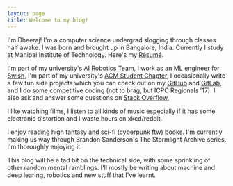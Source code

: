 ```yaml
---
layout: page
title: Welcome to my blog!
---
```


I'm Dheeraj! I'm a computer science undergrad slogging through classes half awake. I was born and brought up in Bangalore, India. Currently I study at Manipal Institute of Technology. Here's my [Résumé](https://github.com/Squadrick/squadrick.github.io/raw/gh-pages/Resume.pdf).

I'm part of my university's [AI Robotics Team](http://projectmanas.in), I work as an ML engineer for [Swish](http://theswishapp.io), I'm part of my university's [ACM Student Chapter](https://manipal.acm.org), I occasionally write a few fun side projects which you can check out on my [GitHub](https://github.com/Squadrick) and [GitLab](https://gitlab.com/Squadrick), and I do some competitive coding (not to brag, but ICPC Regionals '17). I also ask and answer some questions on
[Stack Overflow.](https://stackoverflow.com/users/2240521/squadrick?tab=profile)

I like watching films, I listen to all kinds of music especially if it has some electronic distortion and I waste hours on xkcd/reddit. 

I enjoy reading high fantasy and sci-fi (cyberpunk ftw) books. I'm currently making us way through Brandon Sanderson's The Stormlight Archive series. I'm thoroughly enjoying it.

This blog will be a tad bit on the technical side, with some sprinkling of other random mental ramblings. I'll mostly be writing about machine and deep learing, robotics and new stuff that I've learnt.
